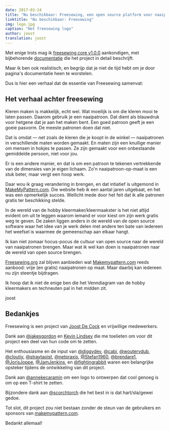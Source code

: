 ```yaml
---
date: 2017-03-24
title: "Nu beschikbaar: Freesewing, een open source platform voor naaipatronen op maat"
linktitle: "Nu beschikbaar: Freesewing"
img: logo.jpg
caption: "Het freesewing logo"
author: joost
translation: joost
---
```

Met enige trots mag ik [freesewing core v1.0.0](https://github.com/freesewing/core) 
aankondigen, met bijbehorende [documentatie](/docs) die het project in detail beschrijft.

Maar ik ben ook realistisch, en begrijp dat je niet de tijd hebt om je door pagina's documentatie heen te worstelen.

Dus is hier een verhaal dat de essentie van Freesewing samenvat:

## Het verhaal achter freesewing
Kleren maken is makkelijk, echt wel.
Wat moeilijk is om die kleren mooi te laten passen.
Daarom gebruik je een naaipatroon.
Dat dient als blauwdruk voor hetgene dat je aan het maken bent.
Een goed patroon geeft je een goeie pasvorm. De meeste patronen doen dat niet.

Dat is omdat — net zoals de kleren die je koopt in de winkel — naaipatronen in verschillende maten worden gemaakt.
En maten zijn een knullige manier om mensen in hokjes te passen.
Ze zijn gemaakt voor een onbestaande gemiddelde persoon, niet voor jou.

Er is een andere manier, en dat is om een patroon te tekenen vertrekkende van de dimensies van je eigen lichaam.
Zo'n naaipatroon-op-maat is een stuk beter, maar vergt een hoop werk.

Daar wou ik graag verandering in brengen, en dat intiatief is uitgemond in 
[MakeMyPattern.com](https://makemypattern.com/).
Die website heb ik een aantal jaren uitgebaat, en het was een opmerkelijk succes.
Wellicht mede door het feit dat ik alle patronen gratis ter beschikking stelde.

In de wereld van de hobby kleermaker/kleermaakster is het niet altijd evident om uit te leggen 
waarom iemand er voor kiest om zijn werk gratis weg te geven.
De zaken liggen anders in de wereld van de open source software waar het idee van je werk delen met
andere ten bate van iedereen het weefsel is waarmee de gemeenschap aan elkaar hangt.

Ik kan niet zomaar hocus-pocus de cultuur van open source naar de wereld van naaipatronen brengen.
Maar wat ik wel kan doen is naaipatronen naar de wereld van open source brengen.

[Freesewing.org](https://freesewing.org/) zal blijven aanbieden wat 
[Makemypattern.com](https://makemypattern.com/) reeds aanbood: 
vrije (en gratis) naaipatronen op maat.
Maar daarbij kan iedereen nu zijn steentje bijdragen.

Ik hoop dat ik niet de enige ben die het Venndiagram van de hobby kleermakers en techneuten pal in het midden zit.

joost

## Bedankjes
Freesewing is een project van [Joost De Cock](https://github.com/joostdecock) en vrijwillige medewerkers.

Dank aan [@jakesgordon](https://github.com/jakesgordon) en [Kevin Lindsey](http://www.kevlindev.com) die me toelieten om voor dit project een deel van hun code om te zetten.
                
Het enthousiasme en de input van
[@diggydev](https://github.com/diggydev),
[@cabi](https://github.com/cabi),
[@woutervdub](https://github.com/woutervdub),
[@cloutiy](https://github.com/cloutiy),
[@straytaoist](https://github.com/straytaoist),
[@netpraxis](https://github.com/netpraxis),
[@Stefan1960](https://github.com/Stefan1960),
[@brendare1](https://github.com/brendare1),
[@JorisJoppe](https://github.com/JorisJoppe),
[@JamJenkins](https://github.com/JamJenkins), en
[@fightingrabbit](https://github.com/fightingrabbit) waren een belangrijke opsteker tijdens de ontwikkeling van dit project.
                
Dank aan [@annekecaramin](https://twitter.com/annekecaramin) om een logo to ontwerpen dat cool genoeg is om op een T-shirt te zetten.

Bijzondere dank aan [@scorchtorch](https://twitter.com/scorchtorch) die het best in is dat hart/sla/gewei gedoe.
                 
Tot slot, dit project zou niet bestaan zonder de steun van de gebruikers en sponsors van [makemypattern.com](https://makemypattern.com/).

Bedankt allemaal!

